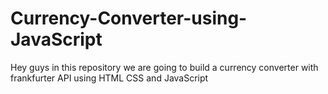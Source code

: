 # Currency-Converter-using-JavaScript
Hey guys in this repository we are going to build a currency converter with frankfurter API using HTML CSS and JavaScript
